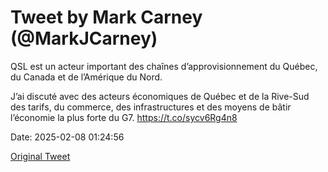 # Tweet by Mark Carney (@MarkJCarney)

QSL est un acteur important des chaînes d’approvisionnement du Québec, du Canada et de l’Amérique du Nord.

J’ai discuté avec des acteurs économiques de Québec et de la Rive-Sud des tarifs, du commerce, des infrastructures et des moyens de bâtir l’économie la plus forte du G7. https://t.co/sycv6Rg4n8

Date: 2025-02-08 01:24:56

[Original Tweet](https://x.com/MarkJCarney/status/1888036258829438978)
